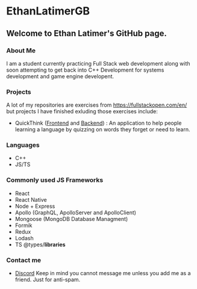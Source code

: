 # EthanLatimerGB

## Welcome to Ethan Latimer's GitHub page. 

### About Me

I am a student currently practicing Full Stack web development along with soon attempting to get back into C++ Development for systems development and game engine developent. 

### Projects

A lot of my repositories are exercises from https://fullstackopen.com/en/ but projects I have finished exluding those exercises include: 

* QuickThink ([Frontend](https://github.com/EthanLatimerGB/Quick-Think-Frontend "Frontend page") and [Backend](https://github.com/EthanLatimerGB/Quick-Think-Backend "Backend page")) : An application to help people learning a language by quizzing on words they forget or need to learn. 

### Languages
* C++
* JS/TS

### Commonly used JS Frameworks
* React
* React Native
* Node + Express
* Apollo (GraphQL, ApolloServer and ApolloClient)
* Mongoose (MongoDB Database Managment) 
* Formik
* Redux
* Lodash
* TS @types/**libraries**

### Contact me
* [Discord](https://discord.com/users/Bambamarama#2655) Keep in mind you cannot message me unless you add me as a friend. Just for anti-spam.  
